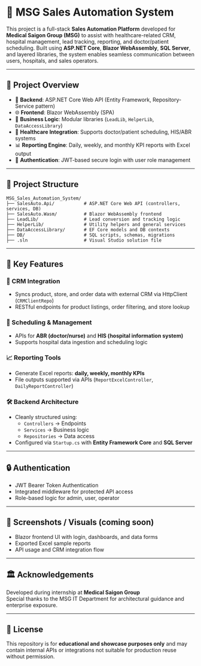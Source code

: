 # 🏥 MSG Sales Automation System

This project is a full-stack **Sales Automation Platform** developed for **Medical Saigon Group (MSG)** to assist with healthcare-related CRM, hospital management, lead tracking, reporting, and doctor/patient scheduling. Built using **ASP.NET Core**, **Blazor WebAssembly**, **SQL Server**, and layered libraries, the system enables seamless communication between users, hospitals, and sales operators.

---

## 💼 Project Overview

- 🔧 **Backend**: ASP.NET Core Web API (Entity Framework, Repository-Service pattern)
- 🌐 **Frontend**: Blazor WebAssembly (SPA)
- 🧠 **Business Logic**: Modular libraries (`LeadLib`, `HelperLib`, `DataAccessLibrary`)
- 🏥 **Healthcare Integration**: Supports doctor/patient scheduling, HIS/ABR systems
- 📊 **Reporting Engine**: Daily, weekly, and monthly KPI reports with Excel output
- 🔐 **Authentication**: JWT-based secure login with user role management

---

## 📁 Project Structure

```
MSG_Sales_Automation_System/
├── SalesAuto.Api/           # ASP.NET Core Web API (controllers, services, DB)
├── SalesAuto.Wasm/          # Blazor WebAssembly frontend
├── LeadLib/                 # Lead conversion and tracking logic
├── HelperLib/               # Utility helpers and general services
├── DataAccessLibrary/       # EF Core models and DB contexts
├── DB/                      # SQL scripts, schemas, migrations
├── .sln                     # Visual Studio solution file
```

---

## 🚀 Key Features

### 🔗 CRM Integration
- Syncs product, store, and order data with external CRM via HttpClient (`CRMClientRepo`)
- RESTful endpoints for product listings, order filtering, and store lookup

### 📅 Scheduling & Management
- APIs for **ABR (doctor/nurse)** and **HIS (hospital information system)**
- Supports hospital data ingestion and scheduling logic

### 📈 Reporting Tools
- Generate Excel reports: **daily, weekly, monthly KPIs**
- File outputs supported via APIs (`ReportExcelController`, `DailyReportController`)

### 🛠️ Backend Architecture
- Cleanly structured using:
  - `Controllers` → Endpoints
  - `Services` → Business logic
  - `Repositories` → Data access
- Configured via `Startup.cs` with **Entity Framework Core** and **SQL Server**

---

## 🔒 Authentication

- JWT Bearer Token Authentication
- Integrated middleware for protected API access
- Role-based logic for admin, user, operator

---

## 📸 Screenshots / Visuals (coming soon)

- Blazor frontend UI with login, dashboards, and data forms
- Exported Excel sample reports
- API usage and CRM integration flow

---

## 🏛️ Acknowledgements

Developed during internship at **Medical Saigon Group**  
Special thanks to the MSG IT Department for architectural guidance and enterprise exposure.

---

## 📌 License

This repository is for **educational and showcase purposes only** and may contain internal APIs or integrations not suitable for production reuse without permission.
